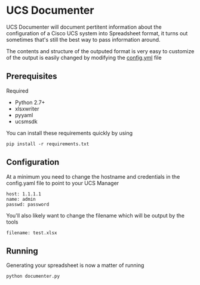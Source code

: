 UCS Documenter
======

UCS Documenter  will document pertitent information about the configuration of a Cisco UCS system into Spreadsheet format,
it turns out sometimes that's still the best way to pass information around.

The contents and structure of the outputed format is very easy to customize
of the output is easily changed by modifying the [config.yml](config.yaml) file

## Prerequisites

Required

* Python 2.7+
* xlsxwriter
* pyyaml
* ucsmsdk


You can install these requirements quickly by using

    pip install -r requirements.txt


 ## Configuration

 At a minimum you need to change the hostname and credentials in the config.yaml file to point to your
 UCS Manager

```
host: 1.1.1.1
name: admin
passwd: password

```

You'll also likely want to change the filename which will be output by the tools

    filename: test.xlsx

## Running

Generating your spreadsheet is now a matter of running

    python documenter.py

